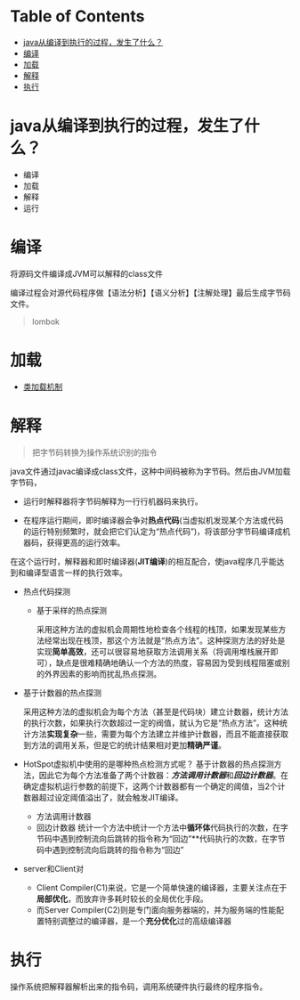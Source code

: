 # Table of Contents

* [java从编译到执行的过程，发生了什么？](#java从编译到执行的过程发生了什么)
* [编译](#编译)
* [加载](#加载)
* [解释](#解释)
* [执行](#执行)








# java从编译到执行的过程，发生了什么？

+ 编译
+ 加载
+ 解释
+ 运行



# 编译

将源码文件编译成JVM可以解释的class文件

编译过程会对源代码程序做【语法分析】【语义分析】【注解处理】最后生成字节码文件。



> lombok



# 加载



+ [类加载机制](类加载机制.md)



# 解释

> 把字节码转换为操作系统识别的指令



java文件通过javac编译成class文件，这种中间码被称为字节码。然后由JVM加载字节码，

+ 运行时解释器将字节码解释为一行行机器码来执行。

+ 在程序运行期间，即时编译器会争对**热点代码**(当虚拟机发现某个方法或代码的运行特别频繁时，就会把它们认定为“热点代码”)，将该部分字节码编译成机器码，获得更高的运行效率。

在这个运行时，解释器和即时编译器(**JIT编译**)的相互配合，使java程序几乎能达到和编译型语言一样的执行效率。

- 热点代码探测

  - 基于采样的热点探测

    采用这种方法的虚拟机会周期性地检查各个线程的栈顶，如果发现某些方法经常出现在栈顶，那这个方法就是“热点方法”。这种探测方法的好处是实现**简单高效**，还可以很容易地获取方法调用关系（将调用堆栈展开即可），缺点是很难精确地确认一个方法的热度，容易因为受到线程阻塞或别的外界因素的影响而扰乱热点探测。

- 基于计数器的热点探测

  采用这种方法的虚拟机会为每个方法（甚至是代码块）建立计数器，统计方法的执行次数，如果执行次数超过一定的阀值，就认为它是“热点方法”。这种统计方法**实现复杂**一些，需要为每个方法建立并维护计数器，而且不能直接获取到方法的调用关系，但是它的统计结果相对更加**精确严谨**。

- HotSpot虚拟机中使用的是哪种热点检测方式呢？
  基于计数器的热点探测方法，因此它为每个方法准备了两个计数器：***方法调用计数器***和***回边计数器***。在确定虚拟机运行参数的前提下，这两个计数器都有一个确定的阈值，当2个计数器超过设定阈值溢出了，就会触发JIT编译。

  - 方法调用计数器
  - 回边计数器
    统计一个方法中统计一个方法中**循环体**代码执行的次数，在字节码中遇到控制流向后跳转的指令称为“回边”**代码执行的次数，在字节码中遇到控制流向后跳转的指令称为“回边”

- server和Client对

  - Client Compiler(C1)来说，它是一个简单快速的编译器，主要关注点在于**局部优化**，而放弃许多耗时较长的全局优化手段。
  - 而Server Compiler(C2)则是专门面向服务器端的，并为服务端的性能配置特别调整过的编译器，是一个**充分优化**过的高级编译器



# 执行

操作系统把解释器解析出来的指令码，调用系统硬件执行最终的程序指令。
